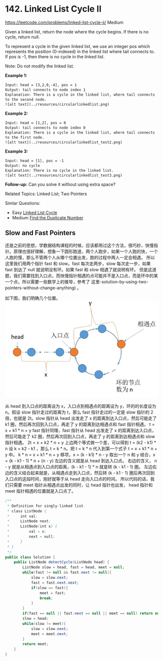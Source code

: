 # 142. Linked List Cycle II
<https://leetcode.com/problems/linked-list-cycle-ii/>
Medium

Given a linked list, return the node where the cycle begins. If there is no cycle, return null.

To represent a cycle in the given linked list, we use an integer pos which represents the position (0-indexed) in the linked list where tail connects to. If pos is -1, then there is no cycle in the linked list.

Note: Do not modify the linked list.

 

**Example 1:**
    
    Input: head = [3,2,0,-4], pos = 1
    Output: tail connects to node index 1
    Explanation: There is a cycle in the linked list, where tail connects to the second node.
    ![alt text](../resources/circularlinkedlist.png)

**Example 2:**

    Input: head = [1,2], pos = 0
    Output: tail connects to node index 0
    Explanation: There is a cycle in the linked list, where tail connects to the first node.
    ![alt text](../resources/circularlinkedlist_test2.png)

**Example 3:**

    Input: head = [1], pos = -1
    Output: no cycle
    Explanation: There is no cycle in the linked list.
    ![alt text](../resources/circularlinkedlist_test3.png)


**Follow-up:**
Can you solve it without using extra space?

Related Topics: Linked List; Two Pointers

Simlar Questions: 
* Easy [Linked List Cycle](https://leetcode.com/problems/linked-list-cycle/)
* Medium [Find the Duplicate Number](https://leetcode.com/problems/find-the-duplicate-number/)


## Slow and Fast Pointers
还是之前的思想，学数据结构课程的时候，应该都用过这个方法，很巧妙，快慢指针。原理也很好理解，想象一下圆形跑道，两个人跑步，如果一个人跑的快，一个人跑的慢，那么不管两个人从哪个位置出发，跑的过程中两人一定会相遇。
所以这里我们用两个指针 fast 和 slow。fast 每次走两步，slow 每次走一步，如果 fast 到达了 null 就说明没有环。如果 fast 和 slow 相遇了就说明有环。
但是这道题，我们需要找到入口点，而快慢指针相遇的点可能并不是入口点，而是环中的某一个点，所以需要一些数学上的推导，参考了 这里-solution-by-using-two-pointers-without-change-anything) 。

如下图，我们明确几个位置。
![alt text](../resources/142_2.jpg)

从 head 到入口点的距离设为 x，入口点到相遇点的距离设为 y，环的的长度设为 n。假设 slow 指针走过的距离为 t，那么 fast 指针走过的一定是 slow 指针的 2 倍，也就是 2t。slow 指针从 head 出发走了 x 的距离到达入口点，然后可能走了 k1 圈，然后再次回到入口点，再走了 y 的距离到达相遇点和 fast 指针相遇。
    t = x + k1 * n + y
fast 指针同理，fast 指针从 head 出发走了 x 的距离到达入口点，然后可能走了 k2 圈，然后再次回到入口点，再走了 y 的距离到达相遇点和 slow 指针相遇。
    2t = x + k2 * n + y
上边两个等式做一个差，可以得到
    t = (k2 - k1) * n
设 k = k2 - k1 ，那么 t = k * n。把 t = k * n 代入到第一个式子 t = x + k1 * n + y 中。
    k * n = x + k1 * n + y
移项，x = (k - k1) * n - y
取出一个 n 和 y 结合，x = (k - k1 - 1) * n + (n - y)
左边的含义就是从 head 到达入口点。
右边的含义， n - y 就是从相遇点到入口点的距离，(k - k1 - 1) * n 就是转 (k - k1 - 1) 圈。
左边右边的含义结合起来就是，从相遇点走到入口点，然后转 (k - k1 - 1) 圈后再次回到入口点的这段时间，刚好就等于从 head 走向入口点的时间。
所以代码的话，我们只需要 meet 指针从相遇点出发的同时，让 head 指针也出发， head 指针和 meet 指针相遇的位置就是入口点了。

```java
/**
 * Definition for singly-linked list.
 * class ListNode {
 *     int val;
 *     ListNode next;
 *     ListNode(int x) {
 *         val = x;
 *         next = null;
 *     }
 * }
 */
public class Solution {
    public ListNode detectCycle(ListNode head) {
        ListNode slow = head, fast = head, meet = null;
        while(fast != null && fast.next != null){
            slow = slow.next;
            fast = fast.next.next;
            if(slow == fast){
                meet = fast;
                break;
            }
        }
        if(fast == null || fast.next == null || meet == null) return null;
        slow = head;
        while(slow != meet){
            slow = slow.next;
            meet = meet.next;
        }
        return meet;
    }
}
```